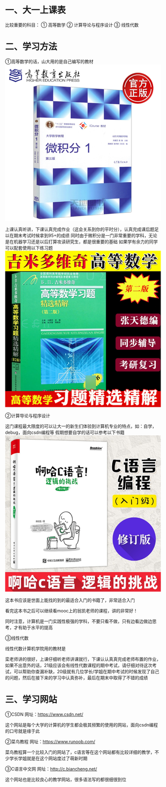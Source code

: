 # 一、大一上课表


比较重要的科目：
①	高等数学
②	计算导论与程序设计
③	线性代数
# 二、学习方法
①高等数学的话，山大用的是自己编写的教材
![image](https://github.com/SDUCS-wiki/SDUCS-wiki/blob/main/docs/images/%E5%BE%AE%E4%BF%A1%E5%9B%BE%E7%89%87_20210808224048.jpg)
	 
上课认真听讲，下课认真完成作业（这会关系到你的平时分），认真完成课后题足以在期末考试时候拿到95+的成绩
同时由于微积分是一门非常重要的学科，无论是在机器学习还是以后打算攻读研究生，都是很重要的基础
如果学有余力的同学可以配套使用以下练习题
 ![image](https://github.com/SDUCS-wiki/SDUCS-wiki/blob/main/docs/images/%E5%BE%AE%E4%BF%A1%E5%9B%BE%E7%89%87_20210808224259.jpg)





②计算导论与程序设计
	
这门课程最大限度的可以让大一的新生们体验到计算机专业的特点，如：自学，debug，面向csdn编程等
假期想要自学的话可以参考以下书籍
![image](https://github.com/SDUCS-wiki/SDUCS-wiki/blob/main/docs/images/%E5%BE%AE%E4%BF%A1%E5%9B%BE%E7%89%87_20210808224609.jpg)
 
这本书应该是世面上能找的到的最适合入门的书籍了，非常适合入门

看完这本书之后可以继续看mooc上的翁凯老师的课程，讲的非常好！
 	
同时注意，计算机是一门实践性极强的学科，不要只看不做，只有边看边做边思考，才有助于水平的提高

③线性代数
		
线性代数计算机学院用的教材是
  
栾老师讲的很好，上课仔细听老师讲课就行，下课认认真真完成老师布置的作业，如果不出意外的话，21级应该会有线性代数课程的期中考试，请仔细对待这次考试，可以帮助你查漏补缺，20级就有几位学长/学姐在期中考试的时候发现了自己的问题，然后在接下来的学习中认真弥补，最后在期末中取得了不错的成绩




# 三、学习网站
①CSDN  网址：https://www.csdn.net/
		 
这个网站是每个大学的计算机的学生都会极其频繁的使用的网站，面向csdn编程的口号就是缘于此


②菜鸟教程	网址：https://www.runoob.com/
		 
菜鸟教程算一个比较入门的网站了，c语言等在这个网站都有比较详细的教学，不少学长学姐就是在这个网站度过了萌新时期


③C语言中文网	网址：http://c.biancheng.net/
 
这个网站也是比较良心的教学网站，很多语法写的都很细很到位
















